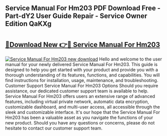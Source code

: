 ## Service Manual For Hm203 PDF Download Free - Part-dY2 User Guide Repair - Service Owner Edition QaKXg

# <h2><a href="http://bc47162.oget.top/?id=Service+Manual+For+Hm203">🔗Download New 👉🔴 Service Manual For Hm203</a></h2>

[![Service Manual For Hm203 new download](https://i.imgur.com/5g1atiW.png)](http://bc47162.oget.top/?id=Service+Manual+For+Hm203)
Hello and welcome to the user manual for your newly delivered Service Manual For Hm203. This guide is designed to help you get started with your product and provide you with a thorough understanding of its features, functions, and capabilities. You will find instructions for installation, usage, maintenance, and troubleshooting. Customer Support Service Manual For Hm203 Options Should you require assistance, our dedicated customer support team is available to help. Service Manual For Hm203 offers users an extensive range of advanced features, including virtual private network, automatic data encryption, customizable dashboard, and multi-user access, all accessible through the sleek and customizable interface. It's our hope that the Service Manual For Hm203 has been a valuable asset as you navigate the functions of your new product. Should you have any questions or concerns, please do not hesitate to contact our customer support team.
